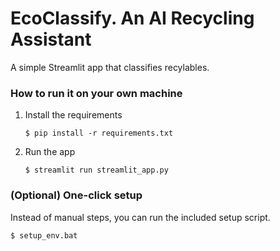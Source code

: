 # EcoClassify. An AI Recycling Assistant

A simple Streamlit app that classifies recylables.

### How to run it on your own machine

1. Install the requirements

   ```
   $ pip install -r requirements.txt
   ```

2. Run the app

   ```
   $ streamlit run streamlit_app.py
   ```

### (Optional) One-click setup
Instead of manual steps, you can run the included setup script.
   ```
   $ setup_env.bat
   ```

